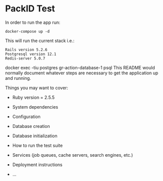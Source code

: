 # PackID Test
  In order to run the app run:
```
docker-compose up -d
```
This will run the current stack i.e.: 
```
Rails version 5.2.6
Postgresql version 12.1
Redis-server 5.0.7
```
docker exec -tiu postgres gr-action-database-1 psql
This README would normally document whatever steps are necessary to get the
application up and running.

Things you may want to cover:

* Ruby version = 2.5.5

* System dependencies

* Configuration

* Database creation

* Database initialization

* How to run the test suite

* Services (job queues, cache servers, search engines, etc.)

* Deployment instructions

* ...
